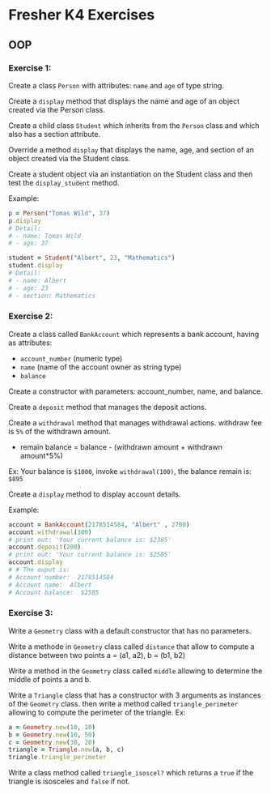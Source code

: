 # Fresher K4 Exercises
## OOP

### Exercise 1:
Create a class `Person` with attributes: `name` and `age` of type string.

Create a `display` method that displays the name and age of an object created via the Person class.

Create a child class `Student`  which inherits from the `Person` class and which also has a section attribute.

Override a method `display` that displays the name, age, and section of an object created via the Student class.

Create a student object via an instantiation on the Student class and then test the `display_student` method.

Example:
```ruby
p = Person("Tomas Wild", 37)
p.display
# Detail:
# - name: Tomas Wild
# - age: 37

student = Student("Albert", 23, "Mathematics")
student.display
# Detail:
# - name: Albert
# - age: 23
# - section: Mathematics
```

### Exercise 2:
Create a class called `BankAccount` which represents a bank account, having as attributes:
  -  `account_number` (numeric type)
  -  `name` (name of the account owner as string type)
  -  `balance`

Create a constructor with parameters: account_number, name, and balance.

Create a `deposit` method that manages the deposit actions.

Create a `withdrawal` method that manages withdrawal actions. withdraw fee is `5%` of the withdrawn amount.
 - remain balance = balance - (withdrawn amount + withdrawn amount*5%)

Ex: Your balance is `$1000`,  invoke `withdrawal(100)`, the balance remain is: `$895`

Create a `display` method to display account details.

Example:
```ruby
account = BankAccount(2178514584, "Albert" , 2700)
account.withdrawal(300)
# print out: 'Your current balance is: $2385'
account.deposit(200)
# print out: 'Your current balance is: $2585'
account.display
# # The ouput is:
# Account number:  2178514584
# Account name:  Albert
# Account balance:  $2585
```

### Exercise 3:
Write a `Geometry` class with a default constructor that has no parameters.

Write a methode in `Geometry` class called `distance` that allow to compute a distance between two points a = (a1, a2), b = (b1, b2) 

Write a method in the `Geometry` class called `middle` allowing to determine the middle of points a and b.

Write a `Triangle` class that has a constructor with 3 arguments as instances of the `Geometry` class. then write a method called `triangle_perimeter`  allowing to compute the perimeter of the triangle. Ex:
```ruby
a = Geometry.new(10, 10)
b = Geometry.new(10, 50)
c = Geometry.new(30, 20)
triangle = Triangle.new(a, b, c)
triangle.triangle_perimeter
```

Write a class method called `triangle_isoscel?` which returns a `true` if the triangle is isosceles and `false` if not.
